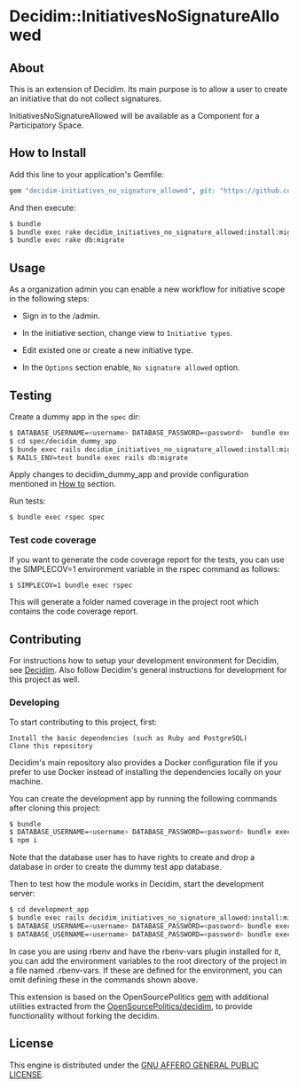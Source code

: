 # Decidim::InitiativesNoSignatureAllowed

## About

This is an extension of Decidim. Its main purpose is to allow a user to create an initiative
that do not collect signatures.

InitiativesNoSignatureAllowed will be available as a Component for a Participatory Space.

## How to Install

Add this line to your application's Gemfile:

```ruby
gem "decidim-initiatives_no_signature_allowed", git: "https://github.com/belighted/decidim-module-initiatives_nosignature_allowed.git"
```

And then execute:

```bash
$ bundle
$ bundle exec rake decidim_initiatives_no_signature_allowed:install:migrations
$ bundle exec rake db:migrate
```

## Usage

As a organization admin you can enable a new workflow for initiative scope in the following steps:

* Sign in to the /admin.

* In the initiative section, change view  to `Initiative types`.

* Edit existed one or create a new initiative type.

* In the `Options` section enable, `No signature allowed` option.

## Testing

Create a dummy app in the `spec` dir:

```bash
$ DATABASE_USERNAME=<username> DATABASE_PASSWORD=<password>  bundle exec rails decidim:generate_external_test_app
$ cd spec/decidim_dummy_app
$ bunde exec rails decidim_initiatives_no_signature_allowed:install:migrations
$ RAILS_ENV=test bundle exec rails db:migrate
```

Apply changes to decidim_dummy_app and provide configuration mentioned in [How to](#how-to-install) section.

Run tests:

```bash
$ bundle exec rspec spec
```

### Test code coverage

If you want to generate the code coverage report for the tests, you can use the SIMPLECOV=1
environment variable in the rspec command as follows:

```bash
$ SIMPLECOV=1 bundle exec rspec
```

This will generate a folder named coverage in the project root which contains the code coverage report.

## Contributing

For instructions how to setup your development environment for Decidim, see [Decidim](https://github.com/decidim/decidim).
Also follow Decidim's general instructions for development for this project as well.

### Developing

To start contributing to this project, first:

    Install the basic dependencies (such as Ruby and PostgreSQL)
    Clone this repository

Decidim's main repository also provides a Docker configuration file if you prefer to use Docker instead of installing the dependencies locally on your machine.

You can create the development app by running the following commands after cloning this project:

```bash
$ bundle
$ DATABASE_USERNAME=<username> DATABASE_PASSWORD=<password> bundle exec rails decidim:generate_external_development_app
$ npm i
```

Note that the database user has to have rights to create and drop a database in order to create the dummy test app database.

Then to test how the module works in Decidim, start the development server:

```bash
$ cd development_app
$ bundle exec rails decidim_initiatives_no_signature_allowed:install:migrations
$ DATABASE_USERNAME=<username> DATABASE_PASSWORD=<password> bundle exec rails db:migrate
$ DATABASE_USERNAME=<username> DATABASE_PASSWORD=<password> bundle exec rails s
```

In case you are using rbenv and have the rbenv-vars plugin installed for it,
you can add the environment variables to the root directory of the project in a file named .rbenv-vars.
If these are defined for the environment, you can omit defining these in the commands shown above.

This extension is based on the OpenSourcePolitics [gem](https://github.com/OpenSourcePolitics/decidim-module-initiatives_nosignature_allowed) with additional utilities
extracted from the [OpenSourcePolitics/decidim](https://github.com/OpenSourcePolitics/decidim/tree/alt/petition_merge),
to provide functionality without forking the decidim.

## License

This engine is distributed under the [GNU AFFERO GENERAL PUBLIC LICENSE](LICENSE-AGPLv3.txt).
